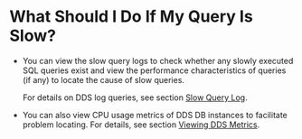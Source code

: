 # What Should I Do If My Query Is Slow?<a name="dds_faq_0005"></a>

-   You can view the slow query logs to check whether any slowly executed SQL queries exist and view the performance characteristics of queries \(if any\) to locate the cause of slow queries.

    For details on DDS log queries, see section  [Slow Query Log](slow-query-log.md).


-   You can also view CPU usage metrics of DDS DB instances to facilitate problem locating. For details, see section  [Viewing DDS Metrics](viewing-dds-metrics.md).

